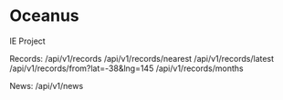 # Oceanus
IE Project

Records:
/api/v1/records
/api/v1/records/nearest
/api/v1/records/latest
/api/v1/records/from?lat=-38&lng=145
/api/v1/records/months

News:
/api/v1/news
